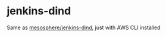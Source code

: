 # jenkins-dind

Same as [mesosphere/jenkins-dind](https://github.com/mesosphere/dcos-jenkins-dind-agent), just with AWS CLI installed
